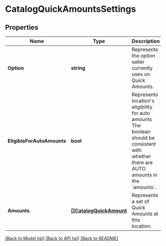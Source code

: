 # CatalogQuickAmountsSettings

## Properties
Name | Type | Description | Notes
------------ | ------------- | ------------- | -------------
**Option** | **string** | Represents the option seller currently uses on Quick Amounts. | [default to null]
**EligibleForAutoAmounts** | **bool** | Represents location&#x27;s eligibility for auto amounts The boolean should be consistent with whether there are AUTO amounts in the &#x60;amounts&#x60;. | [optional] [default to null]
**Amounts** | [**[]CatalogQuickAmount**](CatalogQuickAmount.md) | Represents a set of Quick Amounts at this location. | [optional] [default to null]

[[Back to Model list]](../README.md#documentation-for-models) [[Back to API list]](../README.md#documentation-for-api-endpoints) [[Back to README]](../README.md)

